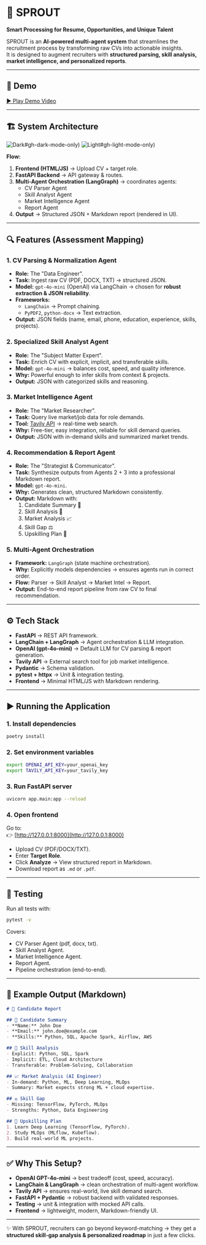 # 🌱 SPROUT  
**Smart Processing for Resume, Opportunities, and Unique Talent**

SPROUT is an **AI-powered multi-agent system** that streamlines the recruitment process by transforming raw CVs into actionable insights.  
It is designed to augment recruiters with **structured parsing, skill analysis, market intelligence, and personalized reports**.

---

## 🎥 Demo
[▶️ Play Demo Video](docs/demo.mp4)

---

## 🏗️ System Architecture
![Dark](docs/architecture.png)#gh-dark-mode-only)
![Light](docs/architecture_for_light_mode.png)#gh-light-mode-only)

**Flow:**
1. **Frontend (HTML/JS)** → Upload CV + target role.  
2. **FastAPI Backend** → API gateway & routes.  
3. **Multi-Agent Orchestration (LangGraph)** → coordinates agents:  
   - CV Parser Agent  
   - Skill Analyst Agent  
   - Market Intelligence Agent  
   - Report Agent  
4. **Output** → Structured JSON + Markdown report (rendered in UI).  

---

## 🔍 Features (Assessment Mapping)

### 1. CV Parsing & Normalization Agent
- **Role:** The "Data Engineer".  
- **Task:** Ingest raw CV (PDF, DOCX, TXT) → structured JSON.  
- **Model:** `gpt-4o-mini` (OpenAI) via LangChain → chosen for **robust extraction & JSON reliability**.  
- **Frameworks:**  
  - `LangChain` → Prompt chaining.  
  - `PyPDF2`, `python-docx` → Text extraction.  
- **Output:** JSON fields (name, email, phone, education, experience, skills, projects).  

### 2. Specialized Skill Analyst Agent
- **Role:** The "Subject Matter Expert".  
- **Task:** Enrich CV with explicit, implicit, and transferable skills.  
- **Model:** `gpt-4o-mini` → balances cost, speed, and quality inference.  
- **Why:** Powerful enough to infer skills from context & projects.  
- **Output:** JSON with categorized skills and reasoning.  

### 3. Market Intelligence Agent
- **Role:** The "Market Researcher".  
- **Task:** Query live market/job data for role demands.  
- **Tool:** [Tavily API](https://tavily.com) → real-time web search.  
- **Why:** Free-tier, easy integration, reliable for skill demand queries.  
- **Output:** JSON with in-demand skills and summarized market trends.  

### 4. Recommendation & Report Agent
- **Role:** The "Strategist & Communicator".  
- **Task:** Synthesize outputs from Agents 2 + 3 into a professional Markdown report.  
- **Model:** `gpt-4o-mini`.  
- **Why:** Generates clean, structured Markdown consistently.  
- **Output:** Markdown with:  
  1. Candidate Summary 👤  
  2. Skill Analysis 🧩  
  3. Market Analysis 📈  
  4. Skill Gap ⚖️  
  5. Upskilling Plan 🚀  

### 5. Multi-Agent Orchestration
- **Framework:** `LangGraph` (state machine orchestration).  
- **Why:** Explicitly models dependencies → ensures agents run in correct order.  
- **Flow:** Parser → Skill Analyst → Market Intel → Report.  
- **Output:** End-to-end report pipeline from raw CV to final recommendation.  

---

## ⚙️ Tech Stack
- **FastAPI** → REST API framework.  
- **LangChain + LangGraph** → Agent orchestration & LLM integration.  
- **OpenAI (gpt-4o-mini)** → Default LLM for CV parsing & report generation.  
- **Tavily API** → External search tool for job market intelligence.  
- **Pydantic** → Schema validation.  
- **pytest + httpx** → Unit & integration testing.  
- **Frontend** → Minimal HTML/JS with Markdown rendering.  

---

## ▶️ Running the Application

### 1. Install dependencies
```bash
poetry install
```

### 2. Set environment variables
```bash
export OPENAI_API_KEY=your_openai_key
export TAVILY_API_KEY=your_tavily_key
```

### 3. Run FastAPI server
```bash
uvicorn app.main:app --reload
```

### 4. Open frontend
Go to:  
👉 [http://127.0.0.1:8000](http://127.0.0.1:8000)  

- Upload CV (PDF/DOCX/TXT).  
- Enter **Target Role**.  
- Click **Analyze** → View structured report in Markdown.  
- Download report as `.md` or `.pdf`.  

---

## 🧪 Testing
Run all tests with:

```bash
pytest -v
```

Covers:  
- CV Parser Agent (pdf, docx, txt).  
- Skill Analyst Agent.  
- Market Intelligence Agent.  
- Report Agent.  
- Pipeline orchestration (end-to-end).  

---

## 📝 Example Output (Markdown)

```markdown
# 📄 Candidate Report

## 👤 Candidate Summary
- **Name:** John Doe
- **Email:** john.doe@example.com
- **Skills:** Python, SQL, Apache Spark, Airflow, AWS

## 🧩 Skill Analysis
- Explicit: Python, SQL, Spark
- Implicit: ETL, Cloud Architecture
- Transferable: Problem-Solving, Collaboration

## 📈 Market Analysis (AI Engineer)
- In-demand: Python, ML, Deep Learning, MLOps
- Summary: Market expects strong ML + cloud expertise.

## ⚖️ Skill Gap
- Missing: TensorFlow, PyTorch, MLOps
- Strengths: Python, Data Engineering

## 🚀 Upskilling Plan
1. Learn Deep Learning (TensorFlow, PyTorch).  
2. Study MLOps (MLflow, Kubeflow).  
3. Build real-world ML projects.  
```

---

## ✅ Why This Setup?
- **OpenAI GPT-4o-mini** → best tradeoff (cost, speed, accuracy).  
- **LangChain & LangGraph** → clean orchestration of multi-agent workflow.  
- **Tavily API** → ensures real-world, live skill demand search.  
- **FastAPI + Pydantic** → robust backend with validated responses.  
- **Testing** → unit & integration with mocked API calls.  
- **Frontend** → lightweight, modern, Markdown-friendly UI.  

---

✨ With SPROUT, recruiters can go beyond keyword-matching → they get a **structured skill-gap analysis & personalized roadmap** in just a few clicks.
